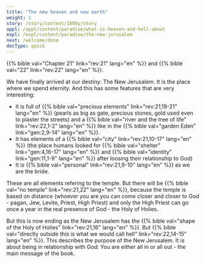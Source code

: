```yaml
---
title: "The new heaven and new earth"
weight: 1
story: /story/content/1000y/story
appl: /appl/content/paradise/what-is-heaven-and-hell-about
expl: /expl/content/paradise/the-new-jerusalem
next: /welcome/done
docType: quick
---
```


{{% bible val="Chapter 21" link="rev:21" lang="en" %}} and {{% bible val="22" link="rev:22" lang="en" %}}.

We have finally arrived at our destiny: The New Jerusalem. It is the place where we spend eternity. And this has some features that are very interesting:
- It is full of {{% bible val="precious elements" link="rev:21,19-21" lang="en" %}} (pearls as big as gate, precious stones, gold used even to plaster the streets) and a {{% bible val="river and the tree of life" link="rev:22,1-2" lang="en" %}} like in the {{% bible val="garden Eden" link="gen:2,9-14" lang="en" %}}.
- It has elements of a {{% bible val="city" link="rev:21,10-17" lang="en" %}} (the place humans looked for {{% bible val="shelter" link="gen:4,16-17" lang="en" %}} and {{% bible val="identity" link="gen:11,1-9" lang="en" %}} after loosing their relationship to God)
- It is {{% bible val="personal" link="rev:21,9-10" lang="en" %}} as we are the bride.

These are all elements refering to the temple. But there will be {{% bible val="no temple" link="rev:21,22" lang="en" %}}, because the temple is based on distance (whoever you are you can come closer and closer to God - pagan, Jew, Levite, Priest, High Priest) and only the High Priest can go once a year in the real presence of God - the Holy of Holies.

But this is now ending as the New Jerusalem has the {{% bible val="shape of the Holy of Holies" link="rev:21,16" lang="en" %}}. But {{% bible val="directly outside this is what we would call hell" link="rev:22,14-15" lang="en" %}}. This describes the purpose of the New Jerusalem. It is about being in relationship with God: You are either all in or all out - the main message of the book.
